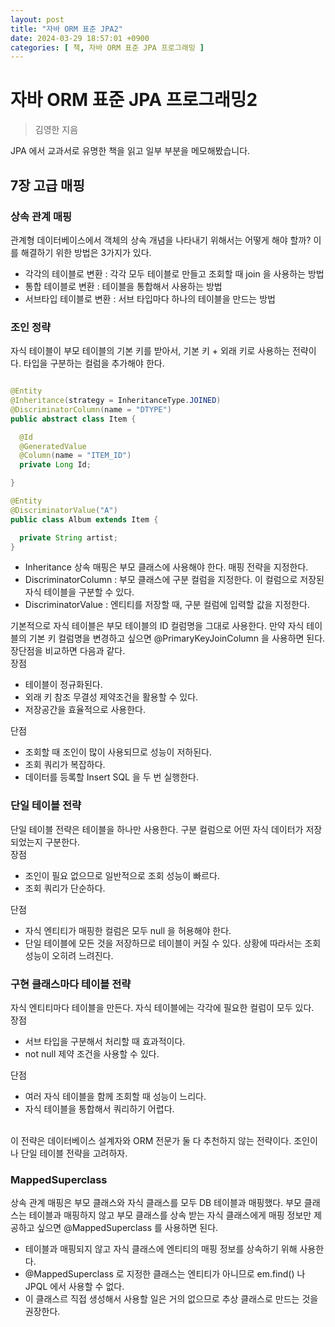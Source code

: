 ```yaml
---
layout: post
title: "자바 ORM 표준 JPA2"
date: 2024-03-29 18:57:01 +0900
categories: [ 책, 자바 ORM 표준 JPA 프로그래밍 ]
---
```


# 자바 ORM 표준 JPA 프로그래밍2

> 김영한 지음

JPA 에서 교과서로 유명한 책을 읽고 일부 부분을 메모해봤습니다.

## 7장 고급 매핑

### 상속 관계 매핑

관계형 데이터베이스에서 객체의 상속 개념을 나타내기 위해서는 어떻게 해야 할까? 이를 해결하기 위한 방법은 3가지가 있다.

- 각각의 테이블로 변환 : 각각 모두 테이블로 만들고 조회할 때 join 을 사용하는 방법
- 통합 테이블로 변환 : 테이블을 통합해서 사용하는 방법
- 서브타입 테이블로 변환 : 서브 타입마다 하나의 테이블을 만드는 방법

### 조인 정략

자식 테이블이 부모 테이블의 기본 키를 받아서, 기본 키 + 외래 키로 사용하는 전략이다. 타입을 구분하는 컬럼을 추가해야 한다.

```java

@Entity
@Inheritance(strategy = InheritanceType.JOINED)
@DiscriminatorColumn(name = "DTYPE")
public abstract class Item {

  @Id
  @GeneratedValue
  @Column(name = "ITEM_ID")
  private Long Id;

}

@Entity
@DiscriminatorValue("A")
public class Album extends Item {

  private String artist;
}

```

- Inheritance 상속 매핑은 부모 클래스에 사용해야 한다. 매핑 전략을 지정한다.
- DiscriminatorColumn : 부모 클래스에 구분 컬럼을 지정한다. 이 컬럼으로 저장된 자식 테이블을 구분할 수 있다.
- DiscriminatorValue : 엔티티를 저장할 때, 구분 컬럼에 입력할 값을 지정한다.

기본적으로 자식 테이블은 부모 테이블의 ID 컬럼명을 그대로 사용한다. 만약 자식 테이블의 기본 키 컬럼명을 변경하고 싶으면 @PrimaryKeyJoinColumn 을 사용하면
된다.
<br>
장단점을 비교하면 다음과 같다.
<br>
장점

- 테이블이 정규화된다.
- 외래 키 참조 무결성 제약조건을 활용할 수 있다.
- 저장공간을 효율적으로 사용한다.

단점

- 조회할 때 조인이 많이 사용되므로 성능이 저하된다.
- 조회 쿼리가 복잡하다.
- 데이터를 등록할 Insert SQL 을 두 번 실행한다.

### 단일 테이블 전략

단일 테이블 전략은 테이블을 하나만 사용한다. 구분 컬럼으로 어떤 자식 데이터가 저장되었는지 구분한다.
<br>
장점

- 조인이 필요 없으므로 일반적으로 조회 성능이 빠르다.
- 조회 쿼리가 단순하다.

단점

- 자식 엔티티가 매핑한 컬럼은 모두 null 을 허용해야 한다.
- 단일 테이블에 모든 것을 저장하므로 테이블이 커질 수 있다. 상황에 따라서는 조회 성능이 오히려 느려진다.

### 구현 클래스마다 테이블 전략

자식 엔티티마다 테이블을 만든다. 자식 테이블에는 각각에 필요한 컬럼이 모두 있다.
<br>
장점

- 서브 타입을 구분해서 처리할 때 효과적이다.
- not null 제약 조건을 사용할 수 있다.

단점

- 여러 자식 테이블을 함께 조회할 때 성능이 느리다.
- 자식 테이블을 통합해서 쿼리하기 어렵다.

<br> 이 전략은 데이터베이스 설계자와 ORM 전문가 둘 다 추천하지 않는 전략이다. 조인이나 단일 테이블 전략을 고려하자.

### MappedSuperclass

상속 관계 매핑은 부모 클래스와 자식 클래스를 모두 DB 테이블과 매핑했다. 부모 클래스는 테이블과 매핑하지 않고 부모 클래스를 상속 받는 자식 클래스에게 매핑 정보만 제공하고
싶으면 @MappedSuperclass 를 사용하면 된다.
- 테이블과 매핑되지 않고 자식 클래스에 엔티티의 매핑 정보를 상속하기 위해 사용한다.
- @MappedSuperclass 로 지정한 클래스는 엔티티가 아니므로 em.find() 나 JPQL 에서 사용할 수 없다.
- 이 클래스르 직접 생성해서 사용할 일은 거의 없으므로 추상 클래스로 만드는 것을 권장한다.
